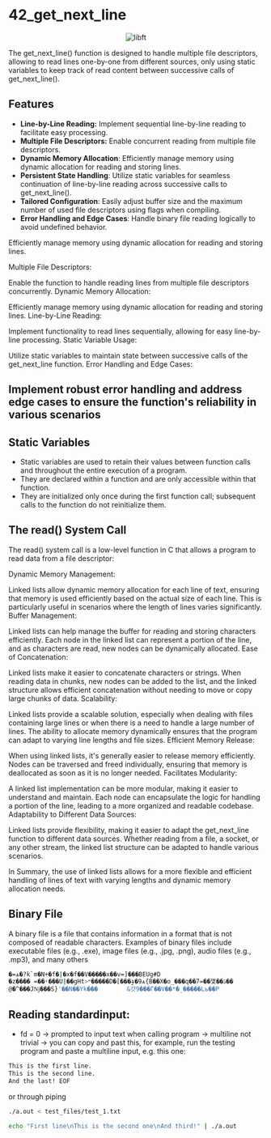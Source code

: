 # 42_get_next_line

<p align="center">
    <img src="https://github.com/alx-sch/42_get_next_line/assets/134595144/4c3cadb7-0375-4908-a67a-a90bd865ea6d" alt="libft" />
</p>

The get_next_line() function is designed to handle multiple file descriptors, allowing to read lines one-by-one from different sources, only using static variables to keep track of read content between successive calls of get_next_line().

## Features

- **Line-by-Line Reading:** Implement sequential line-by-line reading to facilitate easy processing.
- **Multiple File Descriptors:** Enable concurrent reading from multiple file descriptors.
- **Dynamic Memory Allocation**: Efficiently manage memory using dynamic allocation for reading and storing lines.
- **Persistent State Handling**: Utilize static variables for seamless continuation of line-by-line reading across successive calls to get_next_line().
- **Tailored Configuration**: Easily adjust buffer size and the maximum number of used file descriptors using flags when compiling.
- **Error Handling and Edge Cases**: Handle binary file reading logically to avoid undefined behavior.

Efficiently manage memory using dynamic allocation for reading and storing lines.

Multiple File Descriptors:

Enable the function to handle reading lines from multiple file descriptors concurrently.
Dynamic Memory Allocation:

Efficiently manage memory using dynamic allocation for reading and storing lines.
Line-by-Line Reading:

Implement functionality to read lines sequentially, allowing for easy line-by-line processing.
Static Variable Usage:

Utilize static variables to maintain state between successive calls of the get_next_line function.
Error Handling and Edge Cases:

Implement robust error handling and address edge cases to ensure the function's reliability in various scenarios
- 

## Static Variables
- Static variables are used to retain their values between function calls and throughout the entire execution of a program.  
- They are declared within a function and are only accessible within that function.
- They are initialized only once during the first function call; subsequent calls to the function do not reinitialize them.
  
## The read() System Call
The read() system call is a low-level function in C that allows a program to read data from a file descriptor: `   `


Dynamic Memory Management:

Linked lists allow dynamic memory allocation for each line of text, ensuring that memory is used efficiently based on the actual size of each line. This is particularly useful in scenarios where the length of lines varies significantly.
Buffer Management:

Linked lists can help manage the buffer for reading and storing characters efficiently. Each node in the linked list can represent a portion of the line, and as characters are read, new nodes can be dynamically allocated.
Ease of Concatenation:

Linked lists make it easier to concatenate characters or strings. When reading data in chunks, new nodes can be added to the list, and the linked structure allows efficient concatenation without needing to move or copy large chunks of data.
Scalability:

Linked lists provide a scalable solution, especially when dealing with files containing large lines or when there is a need to handle a large number of lines. The ability to allocate memory dynamically ensures that the program can adapt to varying line lengths and file sizes.
Efficient Memory Release:

When using linked lists, it's generally easier to release memory efficiently. Nodes can be traversed and freed individually, ensuring that memory is deallocated as soon as it is no longer needed.
Facilitates Modularity:

A linked list implementation can be more modular, making it easier to understand and maintain. Each node can encapsulate the logic for handling a portion of the line, leading to a more organized and readable codebase.
Adaptability to Different Data Sources:

Linked lists provide flexibility, making it easier to adapt the get_next_line function to different data sources. Whether reading from a file, a socket, or any other stream, the linked list structure can be adapted to handle various scenarios.

In Summary, the use of linked lists allows for a more flexible and efficient handling of lines of text with varying lengths and dynamic memory allocation needs.

## Binary File   
A binary file is a file that contains information in a format that is not composed of readable characters. 
Examples of binary files include executable files (e.g., .exe), image files (e.g., .jpg, .png), audio files (e.g., .mp3), and many others
```bash
�=ѧ�?k`m�N+�f�|�x�f��V�����x��v=]���BEUg#D
֡�z���� =��ʵ���U|��gHt>ײ�����D�[���ɟ�9ѧ{B��X�o_���q��7=��꼋��ڏ��
@�^���Jǋ���S}'��N��Yk���        &걋9���Г��V��*�_�����Lь��P
```

## Reading standardinput:
- fd = 0 -> prompted to input text when calling program -> multiline not trivial -> you can copy and past this, for example, run the testing program and paste a multiline input, e.g. this one:
```bash
This is the first line.
This is the second line.
And the last! EOF
```

or through piping

```bash
./a.out < test_files/test_1.txt
```

```bash
echo "First line\nThis is the second one\nAnd third!" | ./a.out
```
